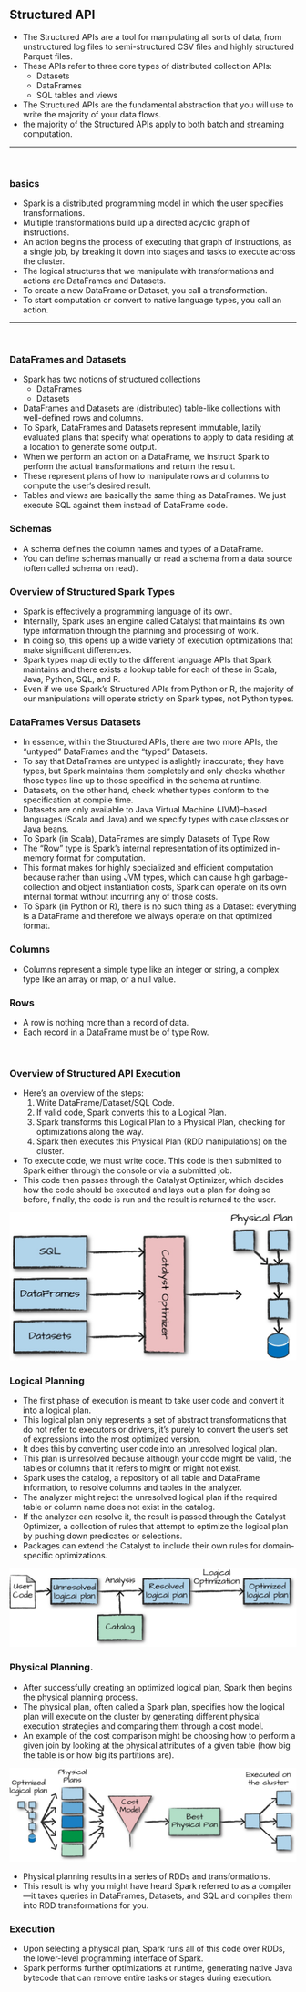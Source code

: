 ## Structured API

- The Structured APIs are a tool for manipulating all sorts of data, from unstructured log files to semi-structured CSV files and highly
  structured Parquet files.
- These APIs refer to three core types of distributed collection APIs:
    - Datasets
    - DataFrames
    - SQL tables and views
- The Structured APIs are the fundamental abstraction that you will use to write the majority of your data flows.
- the majority of the Structured APIs apply to both batch and streaming computation.
___
&nbsp;

### basics
- Spark is a distributed programming model in which the user specifies transformations.
- Multiple transformations build up a directed acyclic graph of instructions.
- An action begins the process of executing that graph of instructions, as a single job, by breaking it down into stages and tasks to execute across the         cluster.
- The logical structures that we manipulate with transformations and actions are DataFrames and Datasets.
- To create a new DataFrame or Dataset, you call a transformation.
- To start computation or convert to native language types, you call an action.
___

&nbsp;

### DataFrames and Datasets
- Spark has two notions of structured collections
    - DataFrames
    - Datasets
- DataFrames and Datasets are (distributed) table-like collections with well-defined rows and columns.
- To Spark, DataFrames and Datasets represent immutable, lazily evaluated plans that specify what operations to apply to data residing at a location to          generate some output.
- When we perform an action on a DataFrame, we instruct Spark to perform the actual transformations and return the result.
- These represent plans of how to manipulate rows and columns to compute the user’s desired result.
- Tables and views are basically the same thing as DataFrames. We just execute SQL against them instead of DataFrame code.


### Schemas
- A schema defines the column names and types of a DataFrame.
- You can define schemas manually or read a schema from a data source (often called schema on read).


### Overview of Structured Spark Types
- Spark is effectively a programming language of its own.
- Internally, Spark uses an engine called Catalyst that maintains its own type information through the planning and processing of work.
- In doing so, this opens up a wide variety of execution optimizations that make significant differences.
- Spark types map directly to the different language APIs that Spark maintains and there exists a lookup table for each of these 
  in Scala, Java, Python, SQL, and R.
- Even if we use Spark’s Structured APIs from Python or R, the majority of our manipulations will operate strictly on Spark types,      not Python types.

### DataFrames Versus Datasets
- In essence, within the Structured APIs, there are two more APIs, the “untyped” DataFrames and the “typed” Datasets.
- To say that DataFrames are untyped is aslightly inaccurate; they have types, but Spark maintains them completely and only checks     whether those types line up to those specified in the schema at runtime.
- Datasets, on the other hand, check whether types conform to the specification at compile time.
- Datasets are only available to Java Virtual Machine (JVM)–based languages (Scala and Java) and we specify types with case classes or Java beans.
- To Spark (in Scala), DataFrames are simply Datasets of Type Row.
- The “Row” type is Spark’s internal representation of its optimized in-memory format for computation.
- This format makes for highly specialized and efficient computation because rather than using JVM types, which can cause high garbage-collection and object instantiation costs, Spark can operate on its own internal format without incurring any of those costs.
- To Spark (in Python or R), there is no such thing as a Dataset: everything is a DataFrame and therefore we always operate on that optimized format.


### Columns
- Columns represent a simple type like an integer or string, a complex type like an array or map, or a null value.

### Rows
- A row is nothing more than a record of data.
- Each record in a DataFrame must be of type Row.

&nbsp;

### Overview of Structured API Execution
- Here’s an overview of the steps:
    1. Write DataFrame/Dataset/SQL Code.
    2. If valid code, Spark converts this to a Logical Plan.
    3. Spark transforms this Logical Plan to a Physical Plan, checking for optimizations along the way.
    4. Spark then executes this Physical Plan (RDD manipulations) on the cluster.
- To execute code, we must write code. This code is then submitted to Spark      either through the console or via a submitted job.
- This code then passes through the Catalyst Optimizer, which decides how the
code should be executed and lays out a plan for doing so before, finally, the code is run and the result is returned to the user.

![alt](images/structured_api_workflow.png)


### Logical Planning
- The first phase of execution is meant to take user code and convert it into a logical plan.
- This logical plan only represents a set of abstract transformations that do not refer to executors or
drivers, it’s purely to convert the user’s set of expressions into the most optimized version.
- It does this by converting user code into an unresolved logical plan.
- This plan is unresolved because although your code might be valid, the tables or columns that it refers to might or might not exist.
- Spark uses the catalog, a repository of all table and DataFrame information, to resolve columns and tables in the analyzer.
- The analyzer might reject the unresolved logical plan if the required table or column name does not exist in the catalog.
- If the analyzer can resolve it, the result is passed through the Catalyst Optimizer, a collection of rules that attempt to optimize the logical plan by pushing down predicates or selections.
- Packages can extend the Catalyst to include their own rules for domain-specific optimizations.

![alt](images/logical_plan.png)

### Physical Planning.

- After successfully creating an optimized logical plan, Spark then begins the physical planning process.
- The physical plan, often called a Spark plan, specifies how the logical plan will execute on the cluster by generating different physical execution strategies and comparing them through a cost model.
- An example of the cost comparison might be choosing how to perform a given join by looking at the physical attributes of a given table (how big the table is or how big its partitions are).

![alt](images/physical_plan.png)

- Physical planning results in a series of RDDs and transformations.
- This result is why you might have heard Spark referred to as a compiler—it takes queries in DataFrames, Datasets, and SQL and
  compiles them into RDD transformations for you.


### Execution
- Upon selecting a physical plan, Spark runs all of this code over RDDs, the lower-level programming interface of Spark.
- Spark performs further optimizations at runtime, generating native Java bytecode that can remove entire tasks or stages during execution.